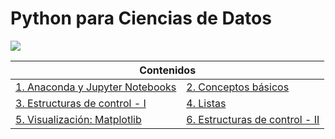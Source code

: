 # Python para Ciencias de Datos

<img src="images/python_banner.png">
<div align="center">
	<table>
		<thead>
			<tr>
				<th colspan="2">Contenidos </th>
			</tr>
		</thead>
		<tbody>
			<tr>
				<td>
					<a href="notebooks/notebook01.ipynb">1. Anaconda y Jupyter Notebooks</a>				
				</td>
				<td>
					<a href="notebooks/notebook02.ipynb">2. Conceptos básicos</a>
				</td>
      			</tr>
      			<tr>
				<td>
					<a href="notebooks/notebook03.ipynb">3. Estructuras de control - I</a>				
				</td>
				<td>
					<a href="notebooks/notebook04.ipynb">4. Listas</a>
				</td>
      			</tr>
			<tr>
				<td>
					<a href="notebooks/notebook05.ipynb">5. Visualización: Matplotlib</a>				
				</td>
				<td>
					<a href="notebooks/notebook06.ipynb">6. Estructuras de control - II</a>
				</td>
      			</tr>
		</tbody>
	</table>
</div>
